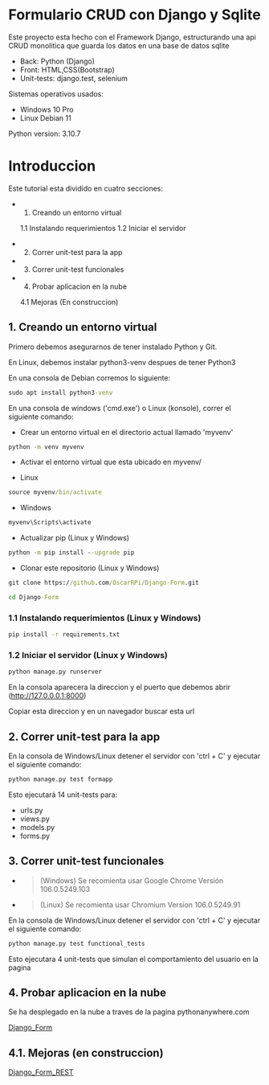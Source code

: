 # Formulario CRUD con Django y Sqlite 

Este proyecto esta hecho con el Framework Django, estructurando una api CRUD monolitica que guarda los datos en una base de datos sqlite

* Back: Python (Django)
* Front: HTML,CSS(Bootstrap)
* Unit-tests: django.test, selenium

Sistemas operativos usados:

* Windows 10 Pro
* Linux Debian 11

Python version: 3.10.7

# Introduccion

Este tutorial esta dividido en cuatro secciones:

* 1. Creando un entorno virtual

  1.1 Instalando requerimientos
  1.2 Iniciar el servidor

* 2. Correr unit-test para la app

* 3. Correr unit-test funcionales

* 4. Probar aplicacion en la nube

  4.1 Mejoras (En construccion) 

## 1. Creando un entorno virtual

Primero debemos asegurarnos de tener instalado Python y Git. 

En Linux, debemos instalar python3-venv despues de tener Python3

En una consola de Debian corremos lo siguiente:

```cmd
sudo apt install python3-venv
```
En una consola de windows ('cmd.exe') o Linux (konsole), correr el siguiente comando:

* Crear un entorno virtual en el directorio actual llamado 'myvenv'
```cmd
python -m venv myvenv
```
* Activar el entorno virtual que esta ubicado en myvenv/

- Linux
```cmd
source myvenv/bin/activate
```
- Windows
```cmd
myvenv\Scripts\activate
```
* Actualizar pip (Linux y Windows)
```cmd
python -m pip install --upgrade pip
```
* Clonar este repositorio (Linux y Windows)
```cmd
git clone https://github.com/OscarRPi/Django-Form.git
```

```cmd
cd Django-Form
```

### 1.1 Instalando requerimientos (Linux y Windows)

```cmd
pip install -r requirements.txt
```

### 1.2 Iniciar el servidor (Linux y Windows)

```cmd
python manage.py runserver
```
En la consola aparecera la direccion y el puerto que debemos abrir (http://127.0.0.0.1:8000)

Copiar esta direccion y en un navegador buscar esta url

## 2. Correr unit-test para la app

En la consola de Windows/Linux detener el servidor con 'ctrl + C' y ejecutar el siguiente comando:

```cmd
python manage.py test formapp
```
Esto ejecutará 14 unit-tests para: 

* urls.py
* views.py
* models.py
* forms.py

## 3.  Correr unit-test funcionales

* > (Windows) Se recomienta usar Google Chrome Versión 106.0.5249.103 

* > (Linux)   Se recomienta usar Chromium Version 106.0.5249.91 

En la consola de Windows/Linux detener el servidor con 'ctrl + C' y ejecutar el siguiente comando:

```cmd
python manage.py test functional_tests
```

Esto ejecutara 4 unit-tests que simulan el comportamiento del usuario en la pagina

## 4.  Probar aplicacion en la nube

Se ha desplegado en la nube a traves de la pagina pythonanywhere.com

[Django_Form](https://djangotesting.pythonanywhere.com/)

## 4.1.  Mejoras (en construccion)

[Django_Form_REST](https://github.com/OscarRPi/Django-Form-REST)
